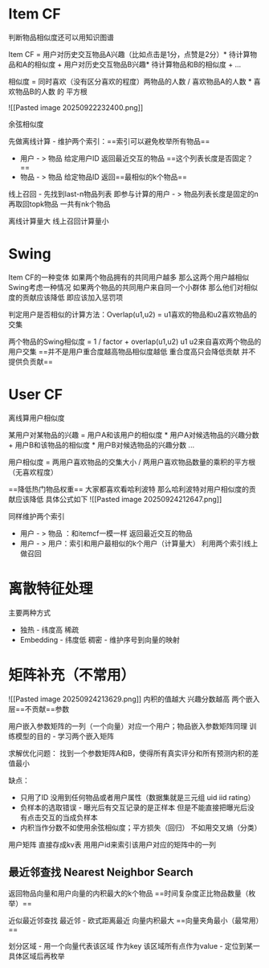 # Item CF

判断物品相似度还可以用知识图谱

Item CF = 用户对历史交互物品A兴趣（比如点击是1分，点赞是2分）* 待计算物品和A的相似度 + 用户对历史交互物品B兴趣* 待计算物品和B的相似度 + ...

相似度 = 同时喜欢（没有区分喜欢的程度）两物品的人数 / 喜欢物品A的人数 * 喜欢物品B的人数 的 平方根

![[Pasted image 20250922232400.png]]

余弦相似度

先做离线计算 - 维护两个索引：==索引可以避免枚举所有物品==
+ 用户 - > 物品 给定用户ID 返回最近交互的物品 ==这个列表长度是否固定？==
+ 物品 - > 物品 给定物品ID 返回==最相似的k个物品==

线上召回 - 先找到last-n物品列表 即参与计算的用户 - > 物品列表长度是固定的n
再取回topk物品 一共有nk个物品

离线计算量大 线上召回计算量小

# Swing

Item CF的一种变体 如果两个物品拥有的共同用户越多 那么这两个用户越相似 Swing考虑一种情况 如果两个物品的共同用户来自同一个小群体 那么他们对相似度的贡献应该降低 即应该加入惩罚项

判定用户是否相似的计算方法：Overlap(u1,u2) = u1喜欢的物品和u2喜欢物品的交集

两个物品的Swing相似度 = 1 / factor + overlap(u1,u2) u1 u2来自喜欢两个物品的用户交集 
==并不是用户重合度越高物品相似度越低 重合度高只会降低贡献 并不提供负贡献==

# User CF 

离线算用户相似度

某用户对某物品的兴趣 = 用户A和该用户的相似度 * 用户A对候选物品的兴趣分数 + 用户B和该物品的相似度 * 用户B对候选物品的兴趣分数 ... 

用户相似度 = 两用户喜欢物品的交集大小 / 两用户喜欢物品数量的乘积的平方根 （无喜欢程度）

==降低热门物品权重== 大家都喜欢看哈利波特 那么哈利波特对用户相似度的贡献应该降低
具体公式如下
![[Pasted image 20250924212647.png]]

同样维护两个索引
+ 用户 - > 物品 ：和itemcf一模一样 返回最近交互的物品
+ 用户 - > 用户：索引和用户最相似的k个用户（计算量大）
利用两个索引线上做召回

# 离散特征处理

主要两种方式
+ 独热 - 纬度高 稀疏
+ Embedding - 纬度低 稠密 - 维护序号到向量的映射

# 矩阵补充（不常用）
![[Pasted image 20250924213629.png]]
内积的值越大 兴趣分数越高
两个嵌入层==不贡献==参数

用户嵌入参数矩阵的一列（一个向量）对应一个用户；物品嵌入参数矩阵同理
训练模型的目的 - 学习两个嵌入矩阵

求解优化问题： 找到一个参数矩阵A和B，使得所有真实评分和所有预测内积的差值最小

缺点：
+ 只用了ID 没用到任何物品或者用户属性（数据集就是三元组 uid iid rating）
+ 负样本的选取错误 - 曝光后有交互记录的是正样本 但是不能直接把曝光后没有点击交互的当成负样本
+ 内积当作分数不如使用余弦相似度；平方损失（回归） 不如用交叉熵（分类）

用户矩阵 直接存成kv表 用用户id来索引该用户对应的矩阵中的一列

## 最近邻查找 Nearest Neighbor Search
返回物品向量和用户向量的内积最大的k个物品 ==时间复杂度正比物品数量（枚举）==

近似最近邻查找
最近邻 - 欧式距离最近 向量内积最大 ==向量夹角最小（最常用）==

划分区域 - 用一个向量代表该区域 作为key 该区域所有点作为value - 定位到某一具体区域后再枚举